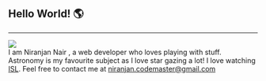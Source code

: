 
<h2>Hello World! 🌎</h2>
<hr>
<img src="https://imgur.com/WY9fjI6"><br>
I am Niranjan Nair , a web developer who loves playing with stuff. 
Astronomy is my favourite subject as I love star gazing a lot! 
I love watching <a href="https://en.wikipedia.org/wiki/Indian_Super_League">ISL</a>. 
Feel free to contact me at <a href="mailto:niranjan.codemaster@gmail.com">niranjan.codemaster@gmail.com</a> 

